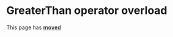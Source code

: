 # GreaterThan operator overload

This page has [**moved**](https://lib-docs.delphidabbler.com/Fractions/0/API/TFraction-GreaterThan)